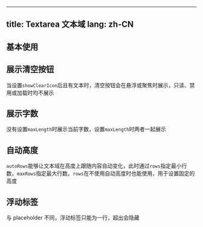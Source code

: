 <!--this file is copied from chinese md, remove this comment to update it, or it will be overwritten when next build-->
---
title: Textarea 文本域
lang: zh-CN
---

## 基本使用

<!-- @Code:basicUsage -->

## 展示清空按钮

当设置`showClearIcon`后且有文本时，清空按钮会在悬浮或聚焦时展示，只读、禁用或加载时均不展示

<!-- @Code:showClearIcon -->

## 展示字数

没有设置`maxLength`时展示当前字数，设置`maxLength`时两者一起展示

<!-- @Code:showLengthInfo -->

## 自动高度

`autoRows`能够让文本域在高度上跟随内容自动变化，此时通过`rows`指定最小行数，`maxRows`指定最大行数。`rows`在不使用自动高度时也能使用，用于设置固定的高度

<!-- @Code:autoRows -->

## 浮动标签

与 placeholder 不同，浮动标签只能为一行，超出会隐藏

<!-- @Code:floatLabel -->
